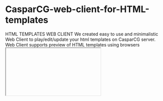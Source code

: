# CasparCG-web-client-for-HTML-templates
HTML TEMPLATES WEB CLIENT
We created easy to use and minimalistic Web Client to play/edit/update your html templates on CasparCG server.
Web Client supports preview of HTML templates using browsers <iframe>, so you can control  templates behavior before going on Air.
 you can create playlists to organize titles order, move items inside playlist or append items to playlist.
 We using NodeJS web server to connect Web Client with CasparCG and manipulate file system.
Some rules and restrictions are used for HTML templates to make server and client work stable. 
PS Textfields in your templates marks with id='fn' where 'n' is index of textfield. If you want to have a hint on each textfield in the client use class atribute.Example: <span class='Name' id='f0'></span>, <span class='Occupation' id='f1'></span>
